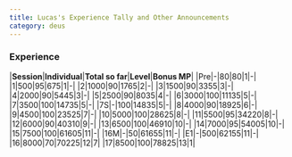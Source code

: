 ```yaml
---
title: Lucas's Experience Tally and Other Announcements
category: deus
---
```

### Experience

|__Session__|__Individual__|__Total so far__|__Level__|__Bonus MP__|
|Pre|-|80|80|1|-|
|1|500|95|675|1|-|
|2|1000|90|1765|2|-|
|3|1500|90|3355|3|-|
|4|2000|90|5445|3|-|
|5|2500|90|8035|4|-|
|6|3000|100|11135|5|-|
|7|3500|100|14735|5|-|
|7S|-|100|14835|5|-|
|8|4000|90|18925|6|-|
|9|4500|100|23525|7|-|
|10|5000|100|28625|8|-|
|11|5500|95|34220|8|-|
|12|6000|90|40310|9|-|
|13|6500|100|46910|10|-|
|14|7000|95|54005|10|-|
|15|7500|100|61605|11|-|
|16M|-|50|61655|11|-|
|E1|-|500|62155|11|-|
|16|8000|70|70225|12|7|
|17|8500|100|78825|13|1|
